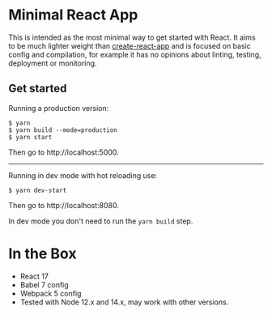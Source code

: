 # Minimal React App

This is intended as the most minimal way to get started with React. It aims to be much lighter weight than [create-react-app][] and is focused on basic config and compilation, for example it has no opinions about linting, testing, deployment or monitoring.

## Get started

Running a production version:

```
$ yarn
$ yarn build --mode=production
$ yarn start
```

Then go to http://localhost:5000.

---

Running in dev mode with hot reloading use:

```
$ yarn dev-start
```

Then go to http://localhost:8080.

In dev mode you don't need to run the `yarn build` step.

# In the Box

* React 17
* Babel 7 config
* Webpack 5 config
* Tested with Node 12.x and 14.x, may work with other versions.

[create-react-app]:https://github.com/facebook/create-react-app
